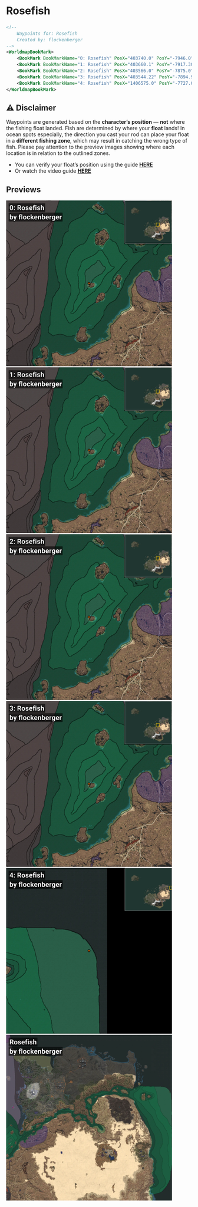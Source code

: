 # Rosefish
```xml
<!--
    Waypoints for: Rosefish
    Created by: flockenberger
-->
<WorldmapBookMark>
    <BookMark BookMarkName="0: Rosefish" PosX="403740.0" PosY="-7946.0" PosZ="259397.0" />
    <BookMark BookMarkName="1: Rosefish" PosX="403660.1" PosY="-7917.3013" PosZ="259267.44" />
    <BookMark BookMarkName="2: Rosefish" PosX="403566.0" PosY="-7875.0" PosZ="259061.0" />
    <BookMark BookMarkName="3: Rosefish" PosX="403544.22" PosY="-7894.9966" PosZ="259088.33" />
    <BookMark BookMarkName="4: Rosefish" PosX="1406575.0" PosY="-7727.0" PosZ="581241.0" />
</WorldmapBookMark>
```

## ⚠️ Disclaimer
Waypoints are generated based on the __**character’s position**__ — __not__ where the fishing float landed.
Fish are determined by where your **float** lands!
In ocean spots especially, the direction you cast your rod can place your float in a **different fishing zone**, which may result in catching the wrong type of fish.
Please pay attention to the preview images showing where each location is in relation to the outlined zones.

- You can verify your float’s position using the guide [**HERE**](https://flockenberger.github.io/bdo-fish-position/)
- Or watch the video guide [**HERE**](https://youtu.be/t-VXcRoNojk)

## Previews
<img src="./Rosefish_0_Preview.webp" width="450"/> <img src="./Rosefish_1_Preview.webp" width="450"/> <img src="./Rosefish_2_Preview.webp" width="450"/> <img src="./Rosefish_3_Preview.webp" width="450"/> <img src="./Rosefish_4_Preview.webp" width="450"/> <img src="./Rosefish_Preview.webp" width="450"/> 